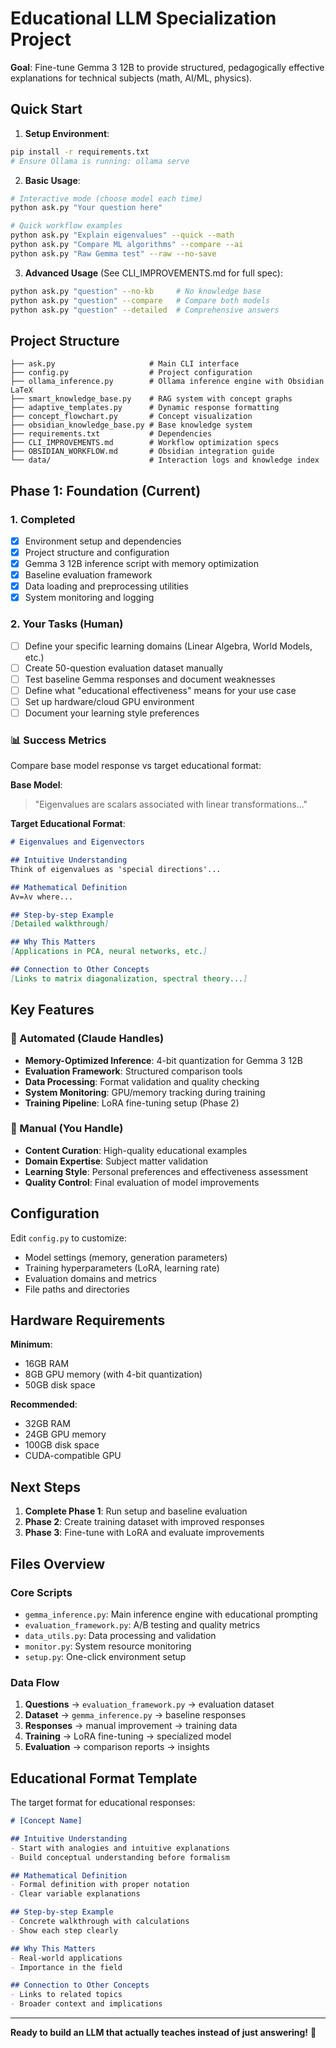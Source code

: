 # Educational LLM Specialization Project

**Goal**: Fine-tune Gemma 3 12B to provide structured, pedagogically effective explanations for technical subjects (math, AI/ML, physics).

## Quick Start

1. **Setup Environment**:
```bash
pip install -r requirements.txt
# Ensure Ollama is running: ollama serve
```

2. **Basic Usage**:
```bash
# Interactive mode (choose model each time)
python ask.py "Your question here"

# Quick workflow examples  
python ask.py "Explain eigenvalues" --quick --math
python ask.py "Compare ML algorithms" --compare --ai
python ask.py "Raw Gemma test" --raw --no-save
```

3. **Advanced Usage** (See CLI_IMPROVEMENTS.md for full spec):
```bash
python ask.py "question" --no-kb     # No knowledge base
python ask.py "question" --compare   # Compare both models  
python ask.py "question" --detailed  # Comprehensive answers
```

## Project Structure

```
├── ask.py                     # Main CLI interface  
├── config.py                  # Project configuration
├── ollama_inference.py        # Ollama inference engine with Obsidian LaTeX
├── smart_knowledge_base.py    # RAG system with concept graphs
├── adaptive_templates.py      # Dynamic response formatting
├── concept_flowchart.py       # Concept visualization
├── obsidian_knowledge_base.py # Base knowledge system
├── requirements.txt           # Dependencies
├── CLI_IMPROVEMENTS.md        # Workflow optimization specs
├── OBSIDIAN_WORKFLOW.md       # Obsidian integration guide
└── data/                      # Interaction logs and knowledge index
```

## Phase 1: Foundation (Current)

### 1. Completed
- [x] Environment setup and dependencies
- [x] Project structure and configuration
- [x] Gemma 3 12B inference script with memory optimization
- [x] Baseline evaluation framework
- [x] Data loading and preprocessing utilities
- [x] System monitoring and logging

### 2. Your Tasks (Human)
- [ ] Define your specific learning domains (Linear Algebra, World Models, etc.)
- [ ] Create 50-question evaluation dataset manually
- [ ] Test baseline Gemma responses and document weaknesses  
- [ ] Define what "educational effectiveness" means for your use case
- [ ] Set up hardware/cloud GPU environment
- [ ] Document your learning style preferences

### 📊 Success Metrics
Compare base model response vs target educational format:

**Base Model**:
> "Eigenvalues are scalars associated with linear transformations..."

**Target Educational Format**:
```markdown
# Eigenvalues and Eigenvectors

## Intuitive Understanding
Think of eigenvalues as 'special directions'...

## Mathematical Definition
Av=λv where...

## Step-by-step Example
[Detailed walkthrough]

## Why This Matters
[Applications in PCA, neural networks, etc.]

## Connection to Other Concepts
[Links to matrix diagonalization, spectral theory...]
```

## Key Features

### 🤖 Automated (Claude Handles)
- **Memory-Optimized Inference**: 4-bit quantization for Gemma 3 12B
- **Evaluation Framework**: Structured comparison tools
- **Data Processing**: Format validation and quality checking
- **System Monitoring**: GPU/memory tracking during training
- **Training Pipeline**: LoRA fine-tuning setup (Phase 2)

### 👤 Manual (You Handle)
- **Content Curation**: High-quality educational examples
- **Domain Expertise**: Subject matter validation
- **Learning Style**: Personal preferences and effectiveness assessment
- **Quality Control**: Final evaluation of model improvements

## Configuration

Edit `config.py` to customize:
- Model settings (memory, generation parameters)
- Training hyperparameters (LoRA, learning rate)
- Evaluation domains and metrics
- File paths and directories

## Hardware Requirements

**Minimum**:
- 16GB RAM
- 8GB GPU memory (with 4-bit quantization)
- 50GB disk space

**Recommended**:
- 32GB RAM  
- 24GB GPU memory
- 100GB disk space
- CUDA-compatible GPU

## Next Steps

1. **Complete Phase 1**: Run setup and baseline evaluation
2. **Phase 2**: Create training dataset with improved responses
3. **Phase 3**: Fine-tune with LoRA and evaluate improvements

## Files Overview

### Core Scripts
- `gemma_inference.py`: Main inference engine with educational prompting
- `evaluation_framework.py`: A/B testing and quality metrics
- `data_utils.py`: Data processing and validation
- `monitor.py`: System resource monitoring
- `setup.py`: One-click environment setup

### Data Flow
1. **Questions** → `evaluation_framework.py` → evaluation dataset
2. **Dataset** → `gemma_inference.py` → baseline responses  
3. **Responses** → manual improvement → training data
4. **Training** → LoRA fine-tuning → specialized model
5. **Evaluation** → comparison reports → insights

## Educational Format Template

The target format for educational responses:

```markdown
# [Concept Name]

## Intuitive Understanding
- Start with analogies and intuitive explanations
- Build conceptual understanding before formalism

## Mathematical Definition  
- Formal definition with proper notation
- Clear variable explanations

## Step-by-step Example
- Concrete walkthrough with calculations
- Show each step clearly

## Why This Matters
- Real-world applications
- Importance in the field

## Connection to Other Concepts
- Links to related topics
- Broader context and implications
```

---

**Ready to build an LLM that actually teaches instead of just answering!** 🚀
